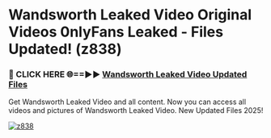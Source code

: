 # Wandsworth Leaked Video Original Videos 0nlyFans Leaked - Files Updated! (z838)

<h3>🔴 CLICK HERE 🌐==►► <a href="https://tinyurl.com/brd5kh86" rel="nofollow">Wandsworth Leaked Video Updated Files</a></h3>

Get Wandsworth Leaked Video and all content. Now you can access all videos and pictures of Wandsworth Leaked Video. New Updated Files 2025!

[![z838](https://i.imgur.com/K7sEzmb.gif)](https://tinyurl.com/brd5kh86)

